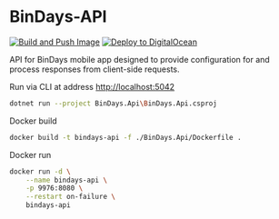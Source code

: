 # BinDays-API

[![Build and Push Image](https://github.com/BadgerHobbs/BinDays-API/actions/workflows/build-and-push-image.yml/badge.svg)](https://github.com/BadgerHobbs/BinDays-API/actions/workflows/build-and-push-image.yml) [![Deploy to DigitalOcean](https://github.com/BadgerHobbs/BinDays-API/actions/workflows/deploy-to-digital-ocean.yml/badge.svg)](https://github.com/BadgerHobbs/BinDays-API/actions/workflows/deploy-to-digital-ocean.yml)

API for BinDays mobile app designed to provide configuration for and process responses from client-side requests.

Run via CLI at address [http://localhost:5042](http://localhost:5042)

```bash
dotnet run --project BinDays.Api\BinDays.Api.csproj
```

Docker build
```bash
docker build -t bindays-api -f ./BinDays.Api/Dockerfile .
```

Docker run
```bash
docker run -d \
    --name bindays-api \
    -p 9976:8080 \
    --restart on-failure \
    bindays-api
```